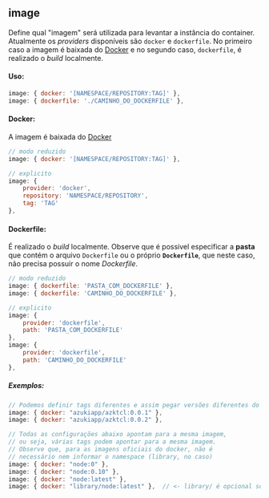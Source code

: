 ## image

Define qual "imagem" será utilizada para levantar a instância do container. Atualmente os _providers_ disponíveis são `docker` e `dockerfile`. No primeiro caso a imagem é baixada do [Docker](https://registry.hub.docker.com) e no segundo caso, `dockerfile`, é realizado o _build_ localmente.

#### Uso:
```js
image: { docker: '[NAMESPACE/REPOSITORY:TAG]' },
image: { dockerfile: './CAMINHO_DO_DOCKERFILE' },
```

#### Docker:
A imagem é baixada do [Docker](https://registry.hub.docker.com)
```js
// modo reduzido
image: { docker: '[NAMESPACE/REPOSITORY:TAG]' },

// explicito
image: {
    provider: 'docker',
    repository: 'NAMESPACE/REPOSITORY',
    tag: 'TAG'
},
```

#### Dockerfile:
É realizado o _build_ localmente. Observe que é possivel especificar a **pasta** que contém o arquivo `Dockerfile` ou o próprio **`Dockerfile`**, que neste caso, não precisa possuir o nome _Dockerfile_.
```js
// modo reduzido
image: { dockerfile: 'PASTA_COM_DOCKERFILE' },
image: { dockerfile: 'CAMINHO_DO_DOCKERFILE' },

// explicito
image: {
    provider: 'dockerfile',
    path: 'PASTA_COM_DOCKERFILE'
},
image: {
    provider: 'dockerfile',
    path: 'CAMINHO_DO_DOCKERFILE'
},
```


##### Exemplos:

```js
// Podemos definir tags diferentes e assim pegar versões diferentes do repositório [Azktcl](https://registry.hub.docker.com/u/azukiapp/azktcl/)
image: { docker: "azukiapp/azktcl:0.0.1" },
image: { docker: "azukiapp/azktcl:0.0.2" },

// Todas as configurações abaixo apontam para a mesma imagem,
// ou seja, várias tags podem apontar para a mesma imagem.
// Observe que, para as imagens oficiais do docker, não é
// necessário nem informar o namespace (library, no caso)
image: { docker: "node:0" },
image: { docker: "node:0.10" },
image: { docker: "node:latest" },
image: { docker: "library/node:latest" },  // <- library/ é opcional somente neste caso, para os repositórios padrões do Docker
```

